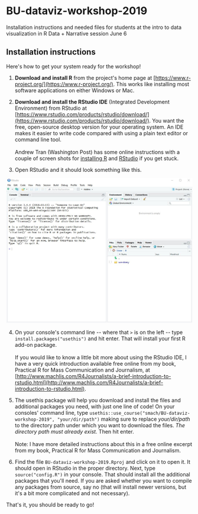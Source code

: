 # BU-dataviz-workshop-2019
Installation instructions and needed files for students at the intro to data visualization in R Data + Narrative session June 6

## Installation instructions

Here's how to get your system ready for the workshop!

1. **Download and install R** from the project's home page at [https://www.r-project.org/](https://www.r-project.org/). This works like installing most software applications on either Windows or Mac. 

2. **Download and install the RStudio IDE** (Integrated Development Environment) from RStudio at [https://www.rstudio.com/products/rstudio/download/](https://www.rstudio.com/products/rstudio/download/). You want the free, open-source desktop version for your operating system. An IDE makes it easier to write code compared with using a plain text editor or command line tool. <br /><br />Andrew Tran (Washington Post) has some online instructions with a couple of screen shots for [installing R](https://learn.r-journalism.com/en/introduction/installing_r/installing-r/) and [RStudio](https://learn.r-journalism.com/en/introduction/installing_rstudio/installing-rstudio/) if you get stuck.

3. Open RStudio and it should look something like this.

![RStudio IDE](img/rstudio.jpg)


4. On your console's command line -- where that `>` is on the left -- type `install.packages("usethis")` and hit enter. That will install your first R add-on package. <br /><br />If you would like to know a little bit more about using the RStudio IDE, I have a very quick introduction available free online from my book, Practical R for Mass Communication and Journalism, at [http://www.machlis.com/R4Journalists/a-brief-introduction-to-rstudio.html](http://www.machlis.com/R4Journalists/a-brief-introduction-to-rstudio.html).


4. The usethis package will help you download and install the files and additional packages you need, with just one line of code! On your consoles' command line, type `usethis::use_course("smach/BU-dataviz-workshop-2019", "your/dir/path")` making sure to replace _your/dir/path_ to the directory path under which you want to download the files. _The directory path must already exist._ Then hit enter. <br /><br />Note: I have more detailed instructions about this in a free online excerpt from my book, Practical R for Mass Communication and Journalism.

5. Find the file `BU-dataviz-workshop-2019.Rproj` and click on it to open it. It should open in RStudio in the proper directory. Next, type `source("config.R")` in your console. That should install all the additional packages that you'll need. If you are asked whether you want to compile any packages from source, say no (that will install newer versions, but it's a bit more complicated and not necessary).

That's it, you should be ready to go!

